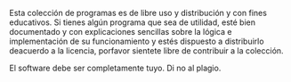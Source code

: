Esta colección de programas es de libre uso y distribución y con fines educativos. 
Si tienes algún programa que sea de utilidad, esté bien documentado y con explicaciones sencillas sobre la lógica e implementación
de su funcionamiento y estés dispuesto a distribuirlo deacuerdo a la licencia, porfavor sientete libre de contribuir a la colección.

El software debe ser completamente tuyo. Di no al plagio.
